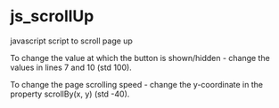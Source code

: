 # js_scrollUp
javascript script to scroll page up

To change the value at which the button is shown/hidden - change the values in lines 7 and 10 (std 100).

To change the page scrolling speed - change the y-coordinate in the property scrollBy(x, y) (std -40).
